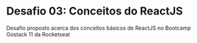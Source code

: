 # Desafio 03: Conceitos do ReactJS 
Desafio proposto acerca dos conceitos básicos de ReactJS no Bootcamp Gostack 11 da Rocketseat
